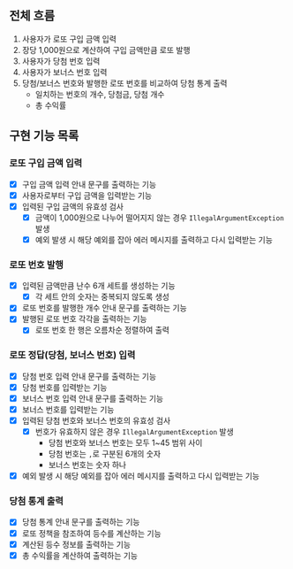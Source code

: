 ## 전체 흐름
1. 사용자가 로또 구입 금액 입력
2. 장당 1,000원으로 계산하여 구입 금액만큼 로또 발행
3. 사용자가 당첨 번호 입력
4. 사용자가 보너스 번호 입력
5. 당첨/보너스 번호와 발행한 로또 번호를 비교하여 당첨 통계 출력
   - 일치하는 번호의 개수, 당첨금, 당첨 개수
   - 총 수익률

## 구현 기능 목록
### 로또 구입 금액 입력
- [x] 구입 금액 입력 안내 문구를 출력하는 기능
- [x] 사용자로부터 구입 금액을 입력받는 기능
- [x] 입력된 구입 금액의 유효성 검사
  - [x] 금액이 1,000원으로 나누어 떨어지지 않는 경우 `IllegalArgumentException` 발생
  - [x] 예외 발생 시 해당 예외를 잡아 에러 메시지를 출력하고 다시 입력받는 기능

### 로또 번호 발행
- [x] 입력된 금액만큼 난수 6개 세트를 생성하는 기능
  - [x] 각 세트 안의 숫자는 중복되지 않도록 생성
- [x] 로또 번호를 발행한 개수 안내 문구를 출력하는 기능
- [x] 발행된 로또 번호 각각을 출력하는 기능
    - [x] 로또 번호 한 행은 오름차순 정렬하여 출력

### 로또 정답(당첨, 보너스 번호) 입력
- [x] 당첨 번호 입력 안내 문구를 출력하는 기능
- [x] 당첨 번호를 입력받는 기능
- [x] 보너스 번호 입력 안내 문구를 출력하는 기능
- [x] 보너스 번호를 입력받는 기능
- [x] 입력된 당첨 번호와 보너스 번호의 유효성 검사
  - [x] 번호가 유효하지 않은 경우 `IllegalArgumentException` 발생
    - 당첨 번호와 보너스 번호는 모두 1~45 범위 사이
    - 당첨 번호는 `,`로 구분된 6개의 숫자
    - 보너스 번호는 숫자 하나
- [x] 예외 발생 시 해당 예외를 잡아 에러 메시지를 출력하고 다시 입력받는 기능

### 당첨 통계 출력
- [x] 당첨 통계 안내 문구를 출력하는 기능
- [x] 로또 정책을 참조하여 등수를 계산하는 기능
- [x] 계산된 등수 정보를 출력하는 기능
- [x] 총 수익률을 계산하여 출력하는 기능
